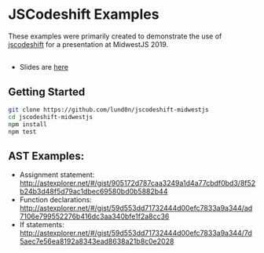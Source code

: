 # JSCodeshift Examples

These examples were primarily created to demonstrate the use of [jscodeshift](https://github.com/facebook/jscodeshift) for a presentation at MidwestJS 2019.

##

- Slides are [here](https://docs.google.com/presentation/d/1SLXzqAwUtsoFYLh0xT5_wnDDoYrSpnXS_R-99bWYxXc/edit?usp=sharing)

## Getting Started

```bash
git clone https://github.com/lund0n/jscodeshift-midwestjs
cd jscodeshift-midwestjs
npm install
npm test
```

## AST Examples:

- Assignment statement: http://astexplorer.net/#/gist/905172d787caa3249a1d4a77cbdf0bd3/8f52b24b3d48f5d79ac1dbec69580bd0b5882b44
- Function declarations: http://astexplorer.net/#/gist/59d553dd71732444d00efc7833a9a344/ad7106e799552276b416dc3aa340bfe1f2a8cc36
- If statements: http://astexplorer.net/#/gist/59d553dd71732444d00efc7833a9a344/7d5aec7e56ea8192a8343ead8638a21b8c0e2028
